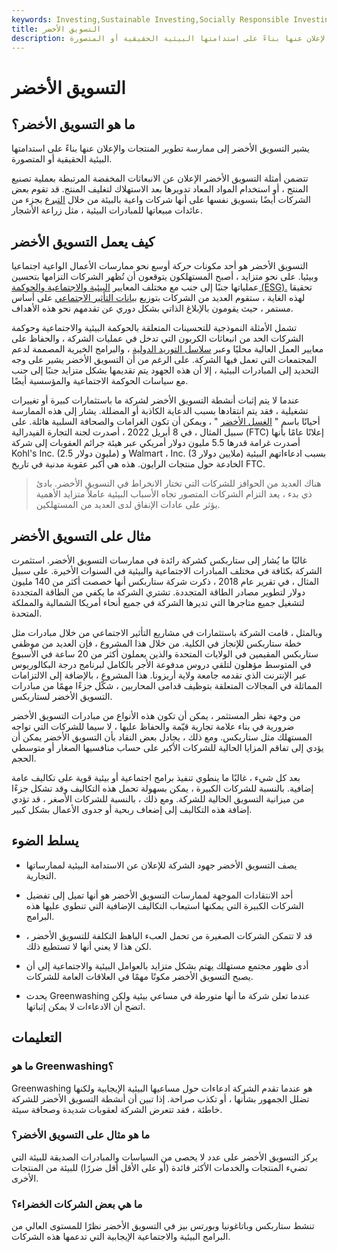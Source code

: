 ```yaml
---
keywords: Investing,Sustainable Investing,Socially Responsible Investing
title: التسويق الأخضر
description: يشير التسويق الأخضر إلى ممارسة تطوير المنتجات والإعلان عنها بناءً على استدامتها البيئية الحقيقية أو المتصورة.
---
```


# التسويق الأخضر
## ما هو التسويق الأخضر؟

يشير التسويق الأخضر إلى ممارسة تطوير المنتجات والإعلان عنها بناءً على استدامتها البيئية الحقيقية أو المتصورة.

تتضمن أمثلة التسويق الأخضر الإعلان عن الانبعاثات المخفضة المرتبطة بعملية تصنيع المنتج ، أو استخدام المواد المعاد تدويرها بعد الاستهلاك لتغليف المنتج. قد تقوم بعض الشركات أيضًا بتسويق نفسها على أنها شركات واعية بالبيئة من خلال [التبرع](/philanthropy) بجزء من عائدات مبيعاتها للمبادرات البيئية ، مثل زراعة الأشجار.

## كيف يعمل التسويق الأخضر

التسويق الأخضر هو أحد مكونات حركة أوسع نحو ممارسات الأعمال الواعية اجتماعيا وبيئيا. على نحو متزايد ، أصبح المستهلكون يتوقعون أن تُظهر الشركات التزامها بتحسين عملياتها جنبًا إلى جنب مع مختلف المعايير [البيئية والاجتماعية والحوكمة (ESG).](/environmental-social-and-governance-esg-criteria) تحقيقا لهذه الغاية ، ستقوم العديد من الشركات بتوزيع [بيانات التأثير الاجتماعي](/social-impact-statement) على أساس مستمر ، حيث يقومون بالإبلاغ الذاتي بشكل دوري عن تقدمهم نحو هذه الأهداف.

تشمل الأمثلة النموذجية للتحسينات المتعلقة بالحوكمة البيئية والاجتماعية وحوكمة الشركات الحد من انبعاثات الكربون التي تدخل في عمليات الشركة ، والحفاظ على معايير العمل العالية محليًا وعبر [سلاسل التوريد الدولية](/supplychain) ، والبرامج الخيرية المصممة لدعم المجتمعات التي تعمل فيها الشركة. على الرغم من أن التسويق الأخضر يشير على وجه التحديد إلى المبادرات البيئية ، إلا أن هذه الجهود يتم تقديمها بشكل متزايد جنبًا إلى جنب مع سياسات الحوكمة الاجتماعية والمؤسسية أيضًا.

عندما لا يتم إثبات أنشطة التسويق الأخضر لشركة ما باستثمارات كبيرة أو تغييرات تشغيلية ، فقد يتم انتقادها بسبب الدعاية الكاذبة أو المضللة. يشار إلى هذه الممارسة أحيانًا باسم " [الغسل الأخضر](/greenwashing) " ، ويمكن أن تكون الغرامات والصحافة السلبية هائلة. على سبيل المثال ، في 8 أبريل 2022 ، أصدرت لجنة التجارة الفيدرالية (FTC) إعلانًا عامًا بأنها أصدرت غرامة قدرها 5.5 مليون دولار أمريكي عبر هيئة جرائم العقوبات إلى شركة Kohl's Inc. (2.5 مليون دولار) و Walmart ، Inc. (3 ملايين دولار) بسبب ادعاءاتهم البيئية الخادعة حول منتجات الرايون. هذه هي أكبر عقوبة مدنية في تاريخ FTC.

> هناك العديد من الحوافز للشركات التي تختار الانخراط في التسويق الأخضر. بادئ ذي بدء ، يعد التزام الشركات المتصور تجاه الأسباب البيئية عاملاً متزايد الأهمية يؤثر على عادات الإنفاق لدى العديد من المستهلكين.

>

## مثال على التسويق الأخضر

غالبًا ما يُشار إلى ستاربكس كشركة رائدة في ممارسات التسويق الأخضر. استثمرت الشركة بكثافة في مختلف المبادرات الاجتماعية والبيئية في السنوات الأخيرة. على سبيل المثال ، في تقرير عام 2018 ، ذكرت شركة ستاربكس أنها خصصت أكثر من 140 مليون دولار لتطوير مصادر الطاقة المتجددة. تشتري الشركة ما يكفي من الطاقة المتجددة لتشغيل جميع متاجرها التي تديرها الشركة في جميع أنحاء أمريكا الشمالية والمملكة المتحدة.

وبالمثل ، قامت الشركة باستثمارات في مشاريع التأثير الاجتماعي من خلال مبادرات مثل خطة ستاربكس للإنجاز في الكلية. من خلال هذا المشروع ، فإن العديد من موظفي ستاربكس المقيمين في الولايات المتحدة والذين يعملون أكثر من 20 ساعة في الأسبوع في المتوسط مؤهلون لتلقي دروس مدفوعة الأجر بالكامل لبرنامج درجة البكالوريوس عبر الإنترنت الذي تقدمه جامعة ولاية أريزونا. هذا المشروع ، بالإضافة إلى الالتزامات المماثلة في المجالات المتعلقة بتوظيف قدامى المحاربين ، شكّل جزءًا مهمًا من مبادرات التسويق الأخضر لستاربكس.

من وجهة نظر المستثمر ، يمكن أن تكون هذه الأنواع من مبادرات التسويق الأخضر ضرورية في بناء علامة تجارية قيّمة والحفاظ عليها ، لا سيما للشركات التي تواجه المستهلك مثل ستاربكس. ومع ذلك ، يجادل بعض النقاد بأن التسويق الأخضر يمكن أن يؤدي إلى تفاقم المزايا الحالية للشركات الأكبر على حساب منافسيها الصغار أو متوسطي الحجم.

بعد كل شيء ، غالبًا ما ينطوي تنفيذ برامج اجتماعية أو بيئية قوية على تكاليف عامة إضافية. بالنسبة للشركات الكبيرة ، يمكن بسهولة تحمل هذه التكاليف وقد تشكل جزءًا من ميزانية التسويق الحالية للشركة. ومع ذلك ، بالنسبة للشركات الأصغر ، قد تؤدي إضافة هذه التكاليف إلى إضعاف ربحية أو جدوى الأعمال بشكل كبير.

## يسلط الضوء

- يصف التسويق الأخضر جهود الشركة للإعلان عن الاستدامة البيئية لممارساتها التجارية.

- أحد الانتقادات الموجهة لممارسات التسويق الأخضر هو أنها تميل إلى تفضيل الشركات الكبيرة التي يمكنها استيعاب التكاليف الإضافية التي تنطوي عليها هذه البرامج.

- قد لا تتمكن الشركات الصغيرة من تحمل العبء الباهظ التكلفة للتسويق الأخضر ، لكن هذا لا يعني أنها لا تستطيع ذلك.

- أدى ظهور مجتمع مستهلك يهتم بشكل متزايد بالعوامل البيئية والاجتماعية إلى أن يصبح التسويق الأخضر مكونًا مهمًا في العلاقات العامة للشركات.

- يحدث Greenwashing عندما تعلن شركة ما أنها متورطة في مساعي بيئية ولكن اتضح أن الادعاءات لا يمكن إثباتها.

## التعليمات

### ما هو Greenwashing؟

Greenwashing هو عندما تقدم الشركة ادعاءات حول مساعيها البيئية الإيجابية ولكنها تضلل الجمهور بشأنها ، أو تكذب صراحة. إذا تبين أن أنشطة التسويق الأخضر للشركة خاطئة ، فقد تتعرض الشركة لعقوبات شديدة وصحافة سيئة.

### ما هو مثال على التسويق الأخضر؟

يركز التسويق الأخضر على عدد لا يحصى من السياسات والمبادرات الصديقة للبيئة التي تضيء المنتجات والخدمات الأكثر فائدة (أو على الأقل أقل ضررًا) للبيئة من المنتجات الأخرى.

### ما هي بعض الشركات الخضراء؟

تنشط ستاربكس وباتاغونيا وبورتس بيز في التسويق الأخضر نظرًا للمستوى العالي من البرامج البيئية والاجتماعية الإيجابية التي تدعمها هذه الشركات.

